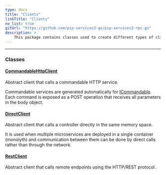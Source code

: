```yaml
---
type: docs
title: "Clients"
linkTitle: "Clients"
no_list: true
gitUrl: "https://github.com/pip-services3-go/pip-services3-rpc-go"
description: >
    This package contains classes used to create different types of clients.
---
```

---

<div class="module-body"> 

### Classes

#### [CommandableHttpClient](commandable_http_client)
Abstract client that calls a commandable HTTP service.

Commandable services are generated automatically for
[ICommandable](../../commons/commands/icommandable). 
Each command is exposed as a POST operation that receives all parameters
in the body object.


#### [DirectClient](direct_client)
Abstract client that calls a controller directly in the same memory space.

It is used when multiple microservices are deployed in a single container (monolyth)
and communication between them can be done by direct calls rather than through 
the network.


#### [RestClient](rest_client)
Abstract client that calls remote endpoints using the HTTP/REST protocol.


</div>
